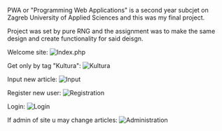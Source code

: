 PWA or "Programming Web Applications" is a second year subcjet on Zagreb University of Applied Sciences and this was my final project.

Project was set by pure RNG and the assignment was to make the same design and create functionality for said deisgn.

Welcome site:
![Index.php](https://github.com/tRelax/PWA/blob/main/pics/index.png?raw=true)

Get only by tag "Kultura":
![Kultura](https://github.com/tRelax/PWA/blob/main/pics/kultura.png?raw=true)

Input new article:
![Input](https://github.com/tRelax/PWA/blob/main/pics/input.png?raw=true)

Register new user:
![Registration](https://github.com/tRelax/PWA/blob/main/pics/registration.png?raw=true)

Login:
![Login](https://github.com/tRelax/PWA/blob/main/pics/login.png?raw=true)

If admin of site u may change articles:
![Administration](https://github.com/tRelax/PWA/blob/main/pics/administration.png?raw=true)

